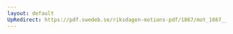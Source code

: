```yaml
---
layout: default
UpRedirect: https://pdf.swedeb.se/riksdagen-motions-pdf/1867/mot_1867__ak__00043/mot_1867__ak__00043_002.pdf
---
```

